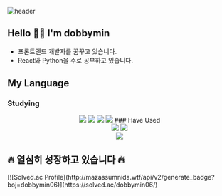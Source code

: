 ![header](https://capsule-render.vercel.app/api?type=egg&color=auto&height=250&section=header&text=dobbymin&fontSize=90)

## Hello 👋🏻 I'm dobbymin
- 프론트엔드 개발자를 꿈꾸고 있습니다.
- React와 Python을 주로 공부하고 있습니다.

## My Language

### Studying
<div align="center">

<img src="https://img.shields.io/badge/HTML-E34F26?style=flat-square&logo=HTML5&logoColor=white"/>
<img src="https://img.shields.io/badge/CSS-1572B6?style=flat-square&logo=CSS3&logoColor=white"/>
<img src="https://img.shields.io/badge/JavaScript-F7DF1E?style=flat-square&logo=JavaScript&logoColor=white"/>
<img src="https://img.shields.io/badge/React-61DAFB?style=flat-square&logo=React&logoColor=white"/>
### Have Used
</div>
<div align="center">
<img src="https://img.shields.io/badge/Python-3776AB?style=flat-square&logo=Python&logoColor=white"/>
<img src="https://img.shields.io/badge/C/C++-00599C?style=flat-square&logo=C&logoColor=white"/>
<br>
<img src="https://img.shields.io/badge/Git-F05032?style=flat-square&logo=Git&logoColor=white"/>
</div>
    
## 🔥 열심히 성장하고 있습니다 🔥
<div>
    [![Solved.ac Profile](http://mazassumnida.wtf/api/v2/generate_badge?boj=dobbymin06)](https://solved.ac/dobbymin06/)
</div>

